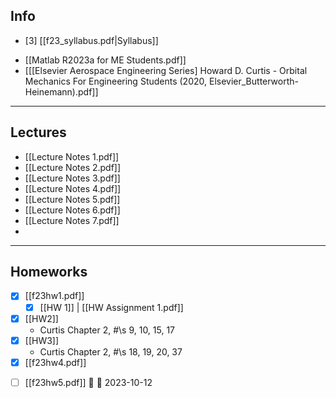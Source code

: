 ## Info

+ [3] [[f23_syllabus.pdf|Syllabus]]
- [[Matlab R2023a for ME Students.pdf]]
- [[[Elsevier Aerospace Engineering Series] Howard D. Curtis - Orbital Mechanics For Engineering Students (2020, Elsevier_Butterworth-Heinemann).pdf]]


---
## Lectures
- [[Lecture Notes 1.pdf]]
- [[Lecture Notes 2.pdf]]
- [[Lecture Notes 3.pdf]]
- [[Lecture Notes 4.pdf]]
- [[Lecture Notes 5.pdf]]
- [[Lecture Notes 6.pdf]]
- [[Lecture Notes 7.pdf]]
- 


---
## Homeworks
+ [x] [[f23hw1.pdf]]
	+ [x] [[HW 1]] | [[HW Assignment 1.pdf]]
+ [x] [[HW2]]
	+ Curtis Chapter 2, #\s 9, 10, 15, 17
+ [x] [[HW3]]
	+ Curtis Chapter 2, #\s 18, 19, 20, 37
+ [x] [[f23hw4.pdf]]
- [ ] [[f23hw5.pdf]] 🔼 📅 2023-10-12 
